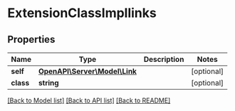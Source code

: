 # ExtensionClassImpllinks

## Properties
Name | Type | Description | Notes
------------ | ------------- | ------------- | -------------
**self** | [**OpenAPI\Server\Model\Link**](Link.md) |  | [optional] 
**class** | **string** |  | [optional] 

[[Back to Model list]](../README.md#documentation-for-models) [[Back to API list]](../README.md#documentation-for-api-endpoints) [[Back to README]](../README.md)


